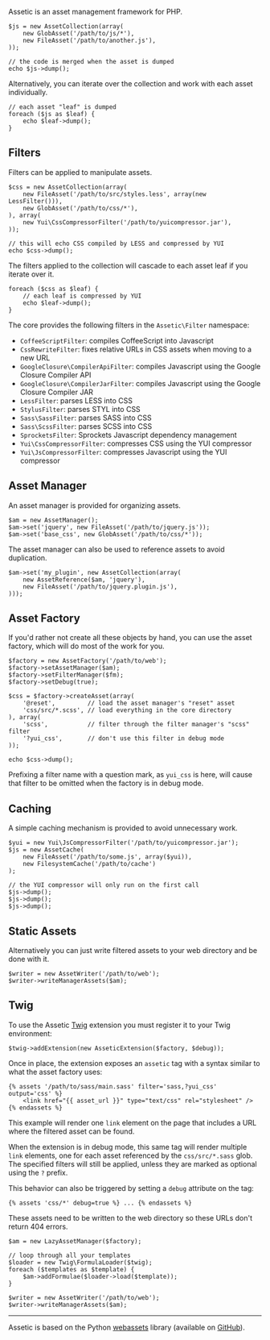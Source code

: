 Assetic is an asset management framework for PHP.

    $js = new AssetCollection(array(
        new GlobAsset('/path/to/js/*'),
        new FileAsset('/path/to/another.js'),
    ));

    // the code is merged when the asset is dumped
    echo $js->dump();

Alternatively, you can iterate over the collection and work with each asset
individually.

    // each asset "leaf" is dumped
    foreach ($js as $leaf) {
        echo $leaf->dump();
    }

Filters
-------

Filters can be applied to manipulate assets.

    $css = new AssetCollection(array(
        new FileAsset('/path/to/src/styles.less', array(new LessFilter())),
        new GlobAsset('/path/to/css/*'),
    ), array(
        new Yui\CssCompressorFilter('/path/to/yuicompressor.jar'),
    ));

    // this will echo CSS compiled by LESS and compressed by YUI
    echo $css->dump();

The filters applied to the collection will cascade to each asset leaf if you
iterate over it.

    foreach ($css as $leaf) {
        // each leaf is compressed by YUI
        echo $leaf->dump();
    }

The core provides the following filters in the `Assetic\Filter` namespace:

 * `CoffeeScriptFilter`: compiles CoffeeScript into Javascript
 * `CssRewriteFilter`: fixes relative URLs in CSS assets when moving to a new URL
 * `GoogleClosure\CompilerApiFilter`: compiles Javascript using the Google Closure Compiler API
 * `GoogleClosure\CompilerJarFilter`: compiles Javascript using the Google Closure Compiler JAR
 * `LessFilter`: parses LESS into CSS
 * `StylusFilter`: parses STYL into CSS
 * `Sass\SassFilter`: parses SASS into CSS
 * `Sass\ScssFilter`: parses SCSS into CSS
 * `SprocketsFilter`: Sprockets Javascript dependency management
 * `Yui\CssCompressorFilter`: compresses CSS using the YUI compressor
 * `Yui\JsCompressorFilter`: compresses Javascript using the YUI compressor

Asset Manager
-------------

An asset manager is provided for organizing assets.

    $am = new AssetManager();
    $am->set('jquery', new FileAsset('/path/to/jquery.js'));
    $am->set('base_css', new GlobAsset('/path/to/css/*'));

The asset manager can also be used to reference assets to avoid duplication.

    $am->set('my_plugin', new AssetCollection(array(
        new AssetReference($am, 'jquery'),
        new FileAsset('/path/to/jquery.plugin.js'),
    )));

Asset Factory
-------------

If you'd rather not create all these objects by hand, you can use the asset
factory, which will do most of the work for you.

    $factory = new AssetFactory('/path/to/web');
    $factory->setAssetManager($am);
    $factory->setFilterManager($fm);
    $factory->setDebug(true);

    $css = $factory->createAsset(array(
        '@reset',         // load the asset manager's "reset" asset
        'css/src/*.scss', // load everything in the core directory
    ), array(
        'scss',           // filter through the filter manager's "scss" filter
        '?yui_css',       // don't use this filter in debug mode
    ));

    echo $css->dump();

Prefixing a filter name with a question mark, as `yui_css` is here, will cause
that filter to be omitted when the factory is in debug mode.

Caching
-------

A simple caching mechanism is provided to avoid unnecessary work.

    $yui = new Yui\JsCompressorFilter('/path/to/yuicompressor.jar');
    $js = new AssetCache(
        new FileAsset('/path/to/some.js', array($yui)),
        new FilesystemCache('/path/to/cache')
    );

    // the YUI compressor will only run on the first call
    $js->dump();
    $js->dump();
    $js->dump();

Static Assets
-------------

Alternatively you can just write filtered assets to your web directory and be
done with it.

    $writer = new AssetWriter('/path/to/web');
    $writer->writeManagerAssets($am);

Twig
----

To use the Assetic [Twig][3] extension you must register it to your Twig
environment:

    $twig->addExtension(new AsseticExtension($factory, $debug));

Once in place, the extension exposes an `assetic` tag with a syntax similar
to what the asset factory uses:

    {% assets '/path/to/sass/main.sass' filter='sass,?yui_css' output='css' %}
        <link href="{{ asset_url }}" type="text/css" rel="stylesheet" />
    {% endassets %}

This example will render one `link` element on the page that includes a URL
where the filtered asset can be found.

When the extension is in debug mode, this same tag will render multiple `link`
elements, one for each asset referenced by the `css/src/*.sass` glob. The
specified filters will still be applied, unless they are marked as optional
using the `?` prefix.

This behavior can also be triggered by setting a `debug` attribute on the tag:

    {% assets 'css/*' debug=true %} ... {% endassets %}

These assets need to be written to the web directory so these URLs don't
return 404 errors.

    $am = new LazyAssetManager($factory);

    // loop through all your templates
    $loader = new Twig\FormulaLoader($twig);
    foreach ($templates as $template) {
        $am->addFormulae($loader->load($template));
    }

    $writer = new AssetWriter('/path/to/web');
    $writer->writeManagerAssets($am);

---

Assetic is based on the Python [webassets][1] library (available on
[GitHub][2]).

[1]: http://elsdoerfer.name/docs/webassets
[2]: https://github.com/miracle2k/webassets
[3]: http://www.twig-project.org
